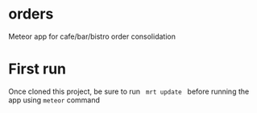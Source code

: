 orders
======

Meteor app for cafe/bar/bistro order consolidation

First run
=========
Once cloned this project, be sure to run <code> mrt update </code> before running the app using <code>meteor</code> command
